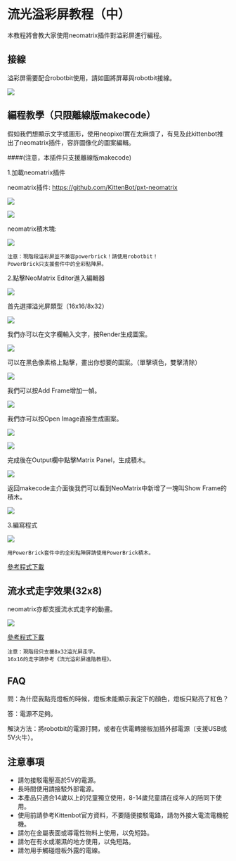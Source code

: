 # 流光溢彩屏教程（中）

本教程將會教大家使用neomatrix插件對溢彩屏進行編程。

## 接線

溢彩屏需要配合robotbit使用，請如圖將屏幕與robotbit接線。

![](./LEDMatrixT1/ggg.jpg)


## 編程教學（只限離線版makecode）

假如我們想顯示文字或圖形，使用neopixel實在太麻煩了，有見及此kittenbot推出了neomatrix插件，容許圖像化的圖案編輯。

####(注意，本插件只支援離線版makecode)

 
1.加載neomatrix插件

neomatrix插件: https://github.com/KittenBot/pxt-neomatrix

![](./LEDMatrixT1/2.png) 

![](./LEDMatrixT2/ext.png) 

neomatrix積木塊:

![](./LEDMatrixT2/blocks.png)

    注意：現階段溢彩屏並不兼容powerbrick！請使用robotbit！
    PowerBrick只支援套件中的全彩點陣屏。

2.點擊NeoMatrix Editor進入編輯器

![](./LEDMatrixT2/edit.png)

首先選擇溢光屏類型（16x16/8x32）

![](./LEDMatrixT2/editor1.png)

我們亦可以在文字欄輸入文字，按Render生成圖案。

![](./LEDMatrix/hello.png)

可以在黑色像素格上點擊，畫出你想要的圖案。（單擊填色，雙擊清除）

![](./LEDMatrixT2/editor2.png)

我們可以按Add Frame增加一幀。

![](./LEDMatrixT2/editor3.png)

我們亦可以按Open Image直接生成圖案。

![](./LEDMatrix/bianjiqi4.png)

![](./LEDMatrix/glasses.png)

完成後在Output欄中點擊Matrix Panel，生成積木。

![](./LEDMatrixT2/editor4.png)

返回makecode主介面後我們可以看到NeoMatrix中新增了一塊叫Show Frame的積木。

![](./LEDMatrixT2/editor5.png)

3.編寫程式

![](./LEDMatrixT2/image4144.png)

    用PowerBrick套件中的全彩點陣屏請使用PowerBrick積木。

[參考程式下載](https://bit.ly/LEDMatrixT2_01Hex)

## 流水式走字效果(32x8)

neomatrix亦都支援流水式走字的動畫。

![](./LEDMatrixT2/image4145.png)

[參考程式下載](https://bit.ly/LEDMatrixT2_02Hex)

    注意：現階段只支援8x32溢光屏走字。
    16x16的走字請參考《流光溢彩屏進階教程》。
    
## FAQ

問：為什麼我點亮燈板的時候，燈板未能顯示我定下的顏色，燈板只點亮了紅色？

答：電源不足夠。

解決方法：將robotbit的電源打開，或者在供電轉接板加插外部電源（支援USB或5V火牛）。

## 注意事項
- 請勿接駁電壓高於5V的電源。
- 長時間使用請接駁外部電源。
- 本產品只適合14歲以上的兒童獨立使用，8-14歲兒童請在成年人的陪同下使用。
- 使用前請參考Kittenbot官方資料，不要隨便接駁電路，請勿外接大電流電機舵機。
- 請勿在金屬表面或導電性物料上使用，以免短路。
- 請勿在有水或潮濕的地方使用，以免短路。
- 請勿用手觸碰燈板外露的電線。